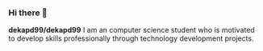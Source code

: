 ### Hi there 👋

**dekapd99/dekapd99** I am an computer science student who is motivated to develop skills professionally through technology development projects.


